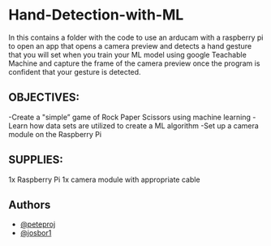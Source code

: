 # Hand-Detection-with-ML

In this contains a folder with the code to use an arducam with a raspberry pi to open an app that opens a camera preview and detects a hand gesture that you will set when you train your ML model using google Teachable Machine and capture the frame of the camera preview once the program is confident that your gesture is detected.

## OBJECTIVES:
-Create a "simple” game of Rock Paper Scissors using machine learning
-Learn how data sets are utilized to create a ML algorithm
-Set up a camera module on the Raspberry Pi

## SUPPLIES:
1x Raspberry Pi
1x camera module with appropriate cable

## Authors

- [@peteproj](https://github.com/peteproj)
- [@josbor1](https://github.com/josbor1)
